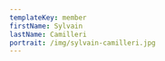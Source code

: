 ```yaml
---
templateKey: member
firstName: Sylvain
lastName: Camilleri
portrait: /img/sylvain-camilleri.jpg
---
```

